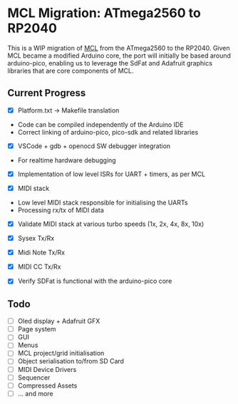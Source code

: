 # MCL Migration: ATmega2560 to RP2040

This is a WIP migration of [MCL](https://github.com/jmamma/mcl) from the ATmega2560 to the RP2040. Given MCL became a modified Arduino core, the port will initially be based around arduino-pico, enabling us to leverage the SdFat and Adafruit graphics libraries that are core components of MCL.

## Current Progress

- [X] Platform.txt -> Makefile translation
 - Code can be compiled independently of the Arduino IDE
 - Correct linking of arduino-pico, pico-sdk and related libraries

- [X] VSCode + gdb + openocd SW debugger integration
 - For realtime hardware debugging

- [X] Implementation of low level ISRs for UART + timers, as per MCL

- [X] MIDI stack
 - Low level MIDI stack responsible for initialising the UARTs
 - Processing rx/tx of MIDI data

- [X] Validate MIDI stack at various turbo speeds (1x, 2x, 4x, 8x, 10x)
 - [X] Sysex Tx/Rx
 - [X] Midi Note Tx/Rx
 - [X] MIDI CC Tx/Rx

- [X] Verify SDFat is functional with the arduino-pico core

## Todo

- [ ] Oled display + Adafruit GFX
- [ ] Page system
- [ ] GUI
- [ ] Menus
- [ ] MCL project/grid initialisation
- [ ] Object serialisation to/from SD Card
- [ ] MIDI Device Drivers
- [ ] Sequencer
- [ ] Compressed Assets
- [ ] ... and more
